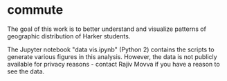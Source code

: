 # commute
The goal of this work is to better understand and visualize patterns of geographic distribution of Harker students.

The Jupyter notebook "data vis.ipynb" (Python 2) contains the scripts to generate various figures in this analysis. However, the data is not publicly available for privacy reasons - contact Rajiv Movva if you have a reason to see the data.
